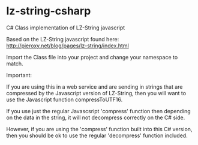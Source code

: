 lz-string-csharp
================

C# Class implementation of LZ-String javascript

Based on the LZ-String javascript found here:  http://pieroxy.net/blog/pages/lz-string/index.html

Import the Class file into your project and change your namespace to match.


Important:

If you are using this in a web service and are sending in strings that are compressed by the Javascript version of LZ-String, then you will want to use the Javascript function compressToUTF16.

If you use just the regular Javascsript 'compress' function then depending on the data in the string, it will not decompress correctly on the C# side.


However, if you are using the 'compress' function built into this C# version, then you should be ok to use the regular 'decompress' function included.


